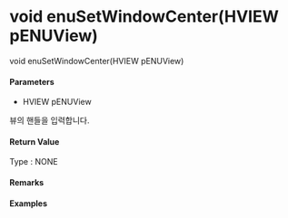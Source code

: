 # void enuSetWindowCenter\(HVIEW pENUView\)

void enuSetWindowCenter\(HVIEW pENUView\)

#### Parameters

* HVIEW pENUView

뷰의 핸들을 입력합니다.

#### Return Value

Type : NONE

#### Remarks



#### Examples

```cpp

```



